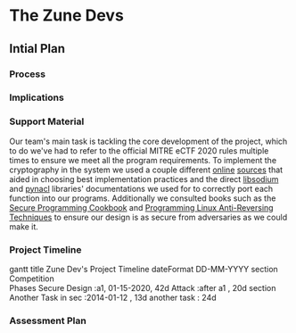 # The Zune Devs

## Intial Plan

### Process

### Implications

### Support Material

Our team's main task is tackling the core development of the project, which to do we've had to refer to the official MITRE eCTF 2020 rules multiple times to ensure we meet all the program requirements. To implement the cryptography in the system we used a couple different [online](https://gist.github.com/atoponce/07d8d4c833873be2f68c34f9afc5a78a) [sources](https://monocypher.org/manual/) that aided in choosing best implementation practices and the direct [libsodium](https://download.libsodium.org/doc/) and [pynacl](https://pynacl.readthedocs.io/en/stable/secret/) libraries' documentations  we used for to correctly port each function into our programs. Additionally we consulted books such as the [Secure Programming Cookbook](http://shop.oreilly.com/product/9780596003944.do) and [Programming Linux Anti-Reversing Techniques](https://leanpub.com/anti-reverse-engineering-linux) to ensure our design is as secure from adversaries as we could make it.


### Project Timeline

<mermaid>
gantt
    title Zune Dev's Project Timeline
    dateFormat  DD-MM-YYYY
    section Competition <br>Phases
    Secure Design    :a1, 01-15-2020, 42d
    Attack           :after a1  , 20d
    section Another
    Task in sec      :2014-01-12  , 13d
    another task      : 24d
</mermaid>

### Assessment Plan
